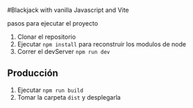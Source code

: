 #Blackjack with vanilla Javascript and Vite

pasos para ejecutar el proyecto

1. Clonar el repositorio
2. Ejecutar ```npm install``` para reconstruir los modulos de node
3. Correr el devServer ```npm run dev```

## Producción

1. Ejecutar ```npm run build```
2. Tomar la carpeta ```dist``` y desplegarla